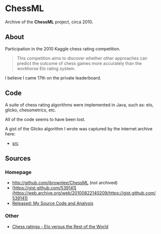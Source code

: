 # ChessML

Archive of the **ChessML** project, circa 2010.

## About

Participation in the 2010 Kaggle chess rating competition.

> This competition aims to discover whether other approaches can predict the outcome of chess games more accurately than the workhorse Elo rating system.

I believe I came 17th on the private leaderboard.


## Code

A suite of chess rating algorithms were implemented in Java, such as: elo, glicko, chessmetrics, etc.

All of the code seems to have been lost.

A gist of the Glicko algorithm I wrote was captured by the internet archive here:

* [src](src/)

## Sources

### Homepage

* http://github.com/jbrownlee/ChessML (not archived)
* [https://gist.github.com/539141](https://web.archive.org/web/20100822140209/https://gist.github.com/539141)
* [Released: My Source Code and Analysis](https://www.kaggle.com/competitions/chess/discussion/185)

### Other

* [Chess ratings - Elo versus the Rest of the World](https://www.kaggle.com/competitions/chess)
